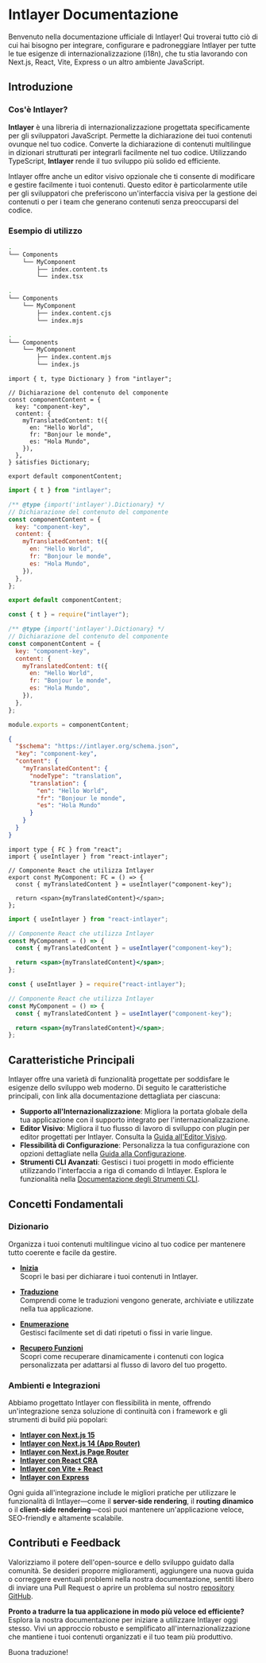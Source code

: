 # Intlayer Documentazione

Benvenuto nella documentazione ufficiale di Intlayer! Qui troverai tutto ciò di cui hai bisogno per integrare, configurare e padroneggiare Intlayer per tutte le tue esigenze di internazionalizzazione (i18n), che tu stia lavorando con Next.js, React, Vite, Express o un altro ambiente JavaScript.

## Introduzione

### Cos'è Intlayer?

**Intlayer** è una libreria di internazionalizzazione progettata specificamente per gli sviluppatori JavaScript. Permette la dichiarazione dei tuoi contenuti ovunque nel tuo codice. Converte la dichiarazione di contenuti multilingue in dizionari strutturati per integrarli facilmente nel tuo codice. Utilizzando TypeScript, **Intlayer** rende il tuo sviluppo più solido ed efficiente.

Intlayer offre anche un editor visivo opzionale che ti consente di modificare e gestire facilmente i tuoi contenuti. Questo editor è particolarmente utile per gli sviluppatori che preferiscono un'interfaccia visiva per la gestione dei contenuti o per i team che generano contenuti senza preoccuparsi del codice.

### Esempio di utilizzo

```bash codeFormat="typescript"
.
└── Components
    └── MyComponent
        ├── index.content.ts
        └── index.tsx
```

```bash codeFormat="commonjs"
.
└── Components
    └── MyComponent
        ├── index.content.cjs
        └── index.mjs
```

```bash codeFormat="esm"
.
└── Components
    └── MyComponent
        ├── index.content.mjs
        └── index.js
```

```tsx fileName="src/components/MyComponent/index.content.ts" contentDeclarationFormat="typescript"
import { t, type Dictionary } from "intlayer";

// Dichiarazione del contenuto del componente
const componentContent = {
  key: "component-key",
  content: {
    myTranslatedContent: t({
      en: "Hello World",
      fr: "Bonjour le monde",
      es: "Hola Mundo",
    }),
  },
} satisfies Dictionary;

export default componentContent;
```

```javascript fileName="src/components/MyComponent/index.content.mjs" contentDeclarationFormat="esm"
import { t } from "intlayer";

/** @type {import('intlayer').Dictionary} */
// Dichiarazione del contenuto del componente
const componentContent = {
  key: "component-key",
  content: {
    myTranslatedContent: t({
      en: "Hello World",
      fr: "Bonjour le monde",
      es: "Hola Mundo",
    }),
  },
};

export default componentContent;
```

```javascript fileName="src/components/MyComponent/index.content.cjs" contentDeclarationFormat="commonjs"
const { t } = require("intlayer");

/** @type {import('intlayer').Dictionary} */
// Dichiarazione del contenuto del componente
const componentContent = {
  key: "component-key",
  content: {
    myTranslatedContent: t({
      en: "Hello World",
      fr: "Bonjour le monde",
      es: "Hola Mundo",
    }),
  },
};

module.exports = componentContent;
```

```json fileName="src/components/MyComponent/index.content.json" contentDeclarationFormat="json"
{
  "$schema": "https://intlayer.org/schema.json",
  "key": "component-key",
  "content": {
    "myTranslatedContent": {
      "nodeType": "translation",
      "translation": {
        "en": "Hello World",
        "fr": "Bonjour le monde",
        "es": "Hola Mundo"
      }
    }
  }
}
```

```tsx fileName="src/components/MyComponent/index.tsx" codeFormat="typescript"
import type { FC } from "react";
import { useIntlayer } from "react-intlayer";

// Componente React che utilizza Intlayer
export const MyComponent: FC = () => {
  const { myTranslatedContent } = useIntlayer("component-key");

  return <span>{myTranslatedContent}</span>;
};
```

```jsx fileName="src/components/MyComponent/index.mjx" codeFormat="esm"
import { useIntlayer } from "react-intlayer";

// Componente React che utilizza Intlayer
const MyComponent = () => {
  const { myTranslatedContent } = useIntlayer("component-key");

  return <span>{myTranslatedContent}</span>;
};
```

```jsx fileName="src/components/MyComponent/index.csx" codeFormat="commonjs"
const { useIntlayer } = require("react-intlayer");

// Componente React che utilizza Intlayer
const MyComponent = () => {
  const { myTranslatedContent } = useIntlayer("component-key");

  return <span>{myTranslatedContent}</span>;
};
```

## Caratteristiche Principali

Intlayer offre una varietà di funzionalità progettate per soddisfare le esigenze dello sviluppo web moderno. Di seguito le caratteristiche principali, con link alla documentazione dettagliata per ciascuna:

- **Supporto all'Internazionalizzazione**: Migliora la portata globale della tua applicazione con il supporto integrato per l'internazionalizzazione.
- **Editor Visivo**: Migliora il tuo flusso di lavoro di sviluppo con plugin per editor progettati per Intlayer. Consulta la [Guida all'Editor Visivo](https://github.com/aymericzip/intlayer/blob/main/docs/it/intlayer_visual_editor.md).
- **Flessibilità di Configurazione**: Personalizza la tua configurazione con opzioni dettagliate nella [Guida alla Configurazione](https://github.com/aymericzip/intlayer/blob/main/docs/it/configuration.md).
- **Strumenti CLI Avanzati**: Gestisci i tuoi progetti in modo efficiente utilizzando l'interfaccia a riga di comando di Intlayer. Esplora le funzionalità nella [Documentazione degli Strumenti CLI](https://github.com/aymericzip/intlayer/blob/main/docs/it/intlayer_cli.md).

## Concetti Fondamentali

### Dizionario

Organizza i tuoi contenuti multilingue vicino al tuo codice per mantenere tutto coerente e facile da gestire.

- **[Inizia](https://github.com/aymericzip/intlayer/blob/main/docs/it/dictionary/get_started.md)**  
  Scopri le basi per dichiarare i tuoi contenuti in Intlayer.

- **[Traduzione](https://github.com/aymericzip/intlayer/blob/main/docs/it/dictionary/translation.md)**  
  Comprendi come le traduzioni vengono generate, archiviate e utilizzate nella tua applicazione.

- **[Enumerazione](https://github.com/aymericzip/intlayer/blob/main/docs/it/dictionary/enumeration.md)**  
  Gestisci facilmente set di dati ripetuti o fissi in varie lingue.

- **[Recupero Funzioni](https://github.com/aymericzip/intlayer/blob/main/docs/it/dictionary/function_fetching.md)**  
  Scopri come recuperare dinamicamente i contenuti con logica personalizzata per adattarsi al flusso di lavoro del tuo progetto.

### Ambienti e Integrazioni

Abbiamo progettato Intlayer con flessibilità in mente, offrendo un'integrazione senza soluzione di continuità con i framework e gli strumenti di build più popolari:

- **[Intlayer con Next.js 15](https://github.com/aymericzip/intlayer/blob/main/docs/it/intlayer_with_nextjs_15.md)**
- **[Intlayer con Next.js 14 (App Router)](https://github.com/aymericzip/intlayer/blob/main/docs/it/intlayer_with_nextjs_14.md)**
- **[Intlayer con Next.js Page Router](https://github.com/aymericzip/intlayer/blob/main/docs/it/intlayer_with_nextjs_page_router.md)**
- **[Intlayer con React CRA](https://github.com/aymericzip/intlayer/blob/main/docs/it/intlayer_with_create_react_app.md)**
- **[Intlayer con Vite + React](https://github.com/aymericzip/intlayer/blob/main/docs/it/intlayer_with_vite+react.md)**
- **[Intlayer con Express](https://github.com/aymericzip/intlayer/blob/main/docs/it/intlayer_with_express.md)**

Ogni guida all'integrazione include le migliori pratiche per utilizzare le funzionalità di Intlayer—come il **server-side rendering**, il **routing dinamico** o il **client-side rendering**—così puoi mantenere un'applicazione veloce, SEO-friendly e altamente scalabile.

## Contributi e Feedback

Valorizziamo il potere dell'open-source e dello sviluppo guidato dalla comunità. Se desideri proporre miglioramenti, aggiungere una nuova guida o correggere eventuali problemi nella nostra documentazione, sentiti libero di inviare una Pull Request o aprire un problema sul nostro [repository GitHub](https://github.com/aymericzip/intlayer/blob/main/docs).

**Pronto a tradurre la tua applicazione in modo più veloce ed efficiente?** Esplora la nostra documentazione per iniziare a utilizzare Intlayer oggi stesso. Vivi un approccio robusto e semplificato all'internazionalizzazione che mantiene i tuoi contenuti organizzati e il tuo team più produttivo.

Buona traduzione!

